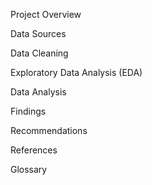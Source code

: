 Project Overview

Data Sources

Data Cleaning

Exploratory Data Analysis (EDA)

Data Analysis

Findings

Recommendations

References

Glossary
